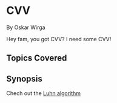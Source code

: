 # CVV

By Oskar Wirga



Hey fam, you got CVV? I need some CVV!
## Topics Covered

## Synopsis

Chech out the [Luhn algorithm](https://en.wikipedia.org/wiki/Luhn_algorithm)
